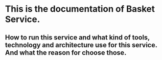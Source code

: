 
# This is the documentation of Basket Service. 
## How to run this service and what kind of tools, technology and architecture use for this service. And what the reason for choose those.
